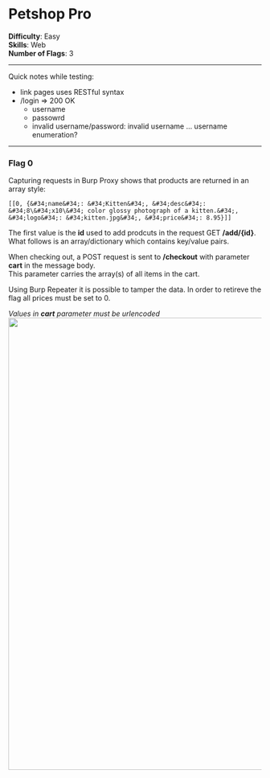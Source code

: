 # Petshop Pro

**Difficulty**: Easy  
**Skills**: Web  
**Number of Flags**: 3
_____

Quick notes while testing:

- link pages uses RESTful syntax
- /login => 200 OK
    - username
    - passowrd
    - invalid username/password: invalid username ... username enumeration?

_____

### Flag 0

Capturing requests in Burp Proxy shows that products are returned in an array style:  

```
[[0, {&#34;name&#34;: &#34;Kitten&#34;, &#34;desc&#34;: &#34;8\&#34;x10\&#34; color glossy photograph of a kitten.&#34;, &#34;logo&#34;: &#34;kitten.jpg&#34;, &#34;price&#34;: 8.95}]]
```

The first value is the **id** used to add prodcuts in the request GET **/add/{id}**. What follows is an array/dictionary which contains key/value pairs.

When checking out, a POST request is sent to **/checkout** with parameter **cart** in the message body.  
This parameter carries the array(s) of all items in the cart.  

Using Burp Repeater it is possible to tamper the data. In order to retireve the flag all prices must be set to 0.

_Values in **cart** parameter must be urlencoded_
<img src="https://github.com/jupitersinsight/writeups/assets/110602224/b0c58c78-a9c7-489f-974f-ea9c07be1552" width=900 height=auto>
